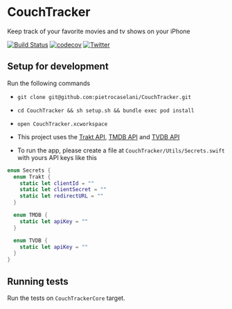 CouchTracker
===

Keep track of your favorite movies and tv shows on your iPhone

[![Build Status](https://travis-ci.org/pietrocaselani/CouchTracker.svg?branch=master)](https://travis-ci.org/pietrocaselani/CouchTracker)
[![codecov](https://codecov.io/gh/pietrocaselani/CouchTracker/branch/master/graph/badge.svg)](https://codecov.io/gh/pietrocaselani/CouchTracker)
[![Twitter](https://img.shields.io/badge/twitter-@pietropc-red.svg?style=flat)](https://twitter.com/pietropc_)

## Setup for development

Run the following commands

* `git clone git@github.com:pietrocaselani/CouchTracker.git`

* `cd CouchTracker && sh setup.sh && bundle exec pod install`

* `open CouchTracker.xcworkspace`

* This project uses the [Trakt API](https://trakt.docs.apiary.io/), [TMDB API](https://developers.themoviedb.org/3/getting-started) and [TVDB API](https://api.thetvdb.com/swagger)

* To run the app, please create a file at `CouchTracker/Utils/Secrets.swift` with yours API keys like this

```swift
enum Secrets {
  enum Trakt {
    static let clientId = ""
    static let clientSecret = ""
    static let redirectURL = ""
  }

  enum TMDB {
    static let apiKey = ""
  }

  enum TVDB {
    static let apiKey = ""
  }
}
```

## Running tests

Run the tests on `CouchTrackerCore` target.
